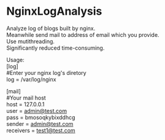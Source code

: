 # NginxLogAnalysis
Analyze  log of blogs built by nginx.  
Meanwhile send mail to address of email which you provide.  
Use mutithreading.  
Significantly reduced time-consuming.  

Usage:  
[log]  
#Enter your nginx log's diretory  
log = /var/log/nginx  

[mail]  
#Your mail host  
host = 127.0.0.1  
user = admin@test.com  
pass = bmosoqkybixddhcg  
sender = admin@test.com  
receivers = test1@test.com  